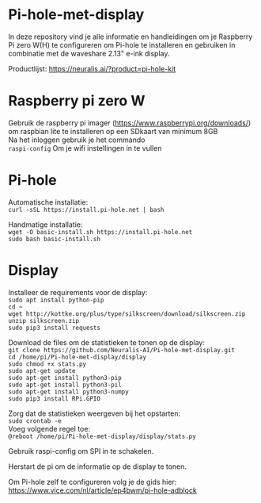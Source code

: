 # Pi-hole-met-display

In deze repository vind je alle informatie en handleidingen om je Raspberry Pi zero W(H) te configureren om Pi-hole te installeren en gebruiken in combinatie met de waveshare 2.13" e-ink display.  

Productlijst: https://neuralis.ai/?product=pi-hole-kit
  
# Raspberry pi zero W  
Gebruik de raspberry pi imager (https://www.raspberrypi.org/downloads/)  
om raspbian lite te installeren op een SDkaart van minimum 8GB  
Na het inloggen gebruik je het commando  
`raspi-config`
Om je wifi instellingen in te vullen

# Pi-hole  
Automatische installatie:  
`curl -sSL https://install.pi-hole.net | bash`

Handmatige installatie:  
`wget -O basic-install.sh https://install.pi-hole.net`  
`sudo bash basic-install.sh`  

# Display
  
Installeer de requirements voor de display:  
`sudo apt install python-pip`  
`cd ~`  
`wget http://kottke.org/plus/type/silkscreen/download/silkscreen.zip`  
`unzip silkscreen.zip`  
`sudo pip3 install requests`  
  
Download de files om de statistieken te tonen op de display:  
`git clone https://github.com/Neuralis-AI/Pi-hole-met-display.git`  
`cd /home/pi/Pi-hole-met-display/display`  
`sudo chmod +x stats.py`  
`sudo apt-get update`  
`sudo apt-get install python3-pip`  
`sudo apt-get install python3-pil`  
`sudo apt-get install python3-numpy`  
`sudo pip3 install RPi.GPIO`  
  
Zorg dat de statistieken weergeven bij het opstarten:  
`sudo crontab -e`  
Voeg volgende regel toe:  
`@reboot /home/pi/Pi-hole-met-display/display/stats.py`  

Gebruik raspi-config om SPI in te schakelen.
  
Herstart de pi om de informatie op de display te tonen.  

Om Pi-hole zelf te configureren volg je de gids hier: https://www.vice.com/nl/article/ep4bwm/pi-hole-adblock

